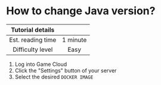 # How to change Java version?

|  Tutorial details |           |
|:-----------------:|:---------:|
| Est. reading time | 1 minute |
| Difficulty level  | Easy      |

1. Log into Game Cloud
2. Click the "Settings" button of your server
3. Select the desired `DOCKER IMAGE`